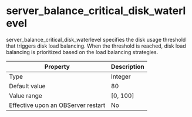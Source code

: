 server_balance_critical_disk_waterlevel
============================================================

server_balance_critical_disk_waterlevel specifies the disk usage threshold that triggers disk load balancing. When the threshold is reached, disk load balancing is prioritized based on the load balancing strategies.


| **Property** | **Description** |
|------------------|------------|
| Type | Integer |
| Default value | 80 |
| Value range | \[0, 100\] |
| Effective upon an OBServer restart | No |




